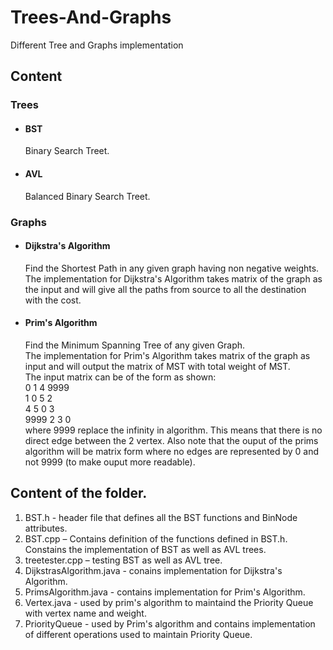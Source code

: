 # Trees-And-Graphs
Different Tree and Graphs implementation

## Content
  ### Trees
  - #### BST
      Binary Search Treet.
      
  - #### AVL
      Balanced Binary Search Treet.
      
  ### Graphs
  - #### Dijkstra's Algorithm
      Find the Shortest Path in any given graph having non negative weights.  
      The implementation for Dijkstra's Algorithm takes matrix of the graph as the input and will give all the paths from source to all the destination with the cost.
      
  - #### Prim's Algorithm
      Find the Minimum Spanning Tree of any given Graph.  
      The implementation for Prim's Algorithm takes matrix of the graph as input and will output the matrix of MST with total weight of MST.  
    	The input matrix can be of the form as shown:   
	      0 1 4 9999   
	      1 0 5 2  
	      4 5 0 3  
	      9999 2 3 0   
	    where 9999 replace the infinity in algorithm. This means that there is no direct edge between the 2 vertex. 
      Also note that the ouput of the prims algorithm will be matrix form where no edges are represented by 0 and not 9999 (to make ouput more readable).
  
 ## Content of the folder.
1.	BST.h - header file that defines all the BST functions and BinNode attributes.
2.	BST.cpp – Contains definition of the functions defined in BST.h. Constains the implementation of BST as well as AVL trees.
3.	treetester.cpp – testing BST as well as AVL tree.
4.	DijkstrasAlgorithm.java - conains implementation for Dijkstra's Algorithm.
5.	PrimsAlgorithm.java - contains implementation for Prim's Algorithm.
6.	Vertex.java - used by prim's algorithm to maintaind the Priority Queue with vertex name and weight.
7.	PriorityQueue - used by Prim's algorithm and contains implementation of different operations used to maintain Priority Queue.
